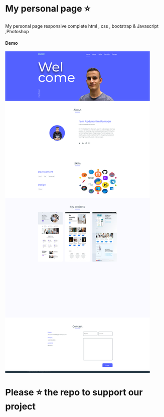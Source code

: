 # My personal page ⭐
 My personal page responsive complete html , css , bootstrap &amp; Javascript ,Photoshop

 




#### Demo
![project demo](screenshot0.png)

# Please ⭐ the repo to support our project
